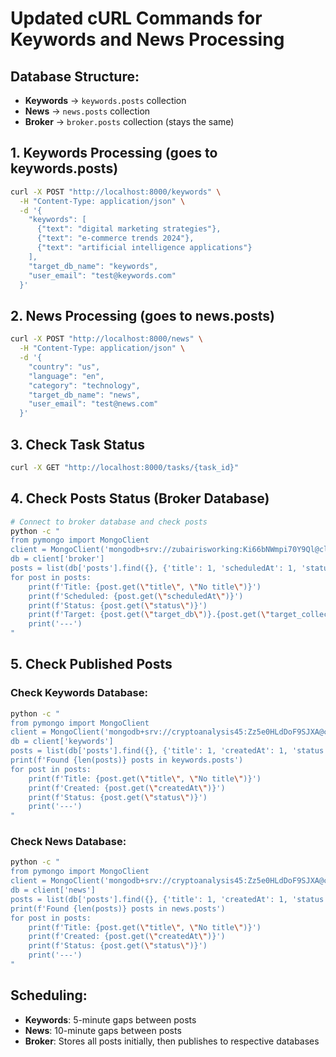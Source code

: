 # Updated cURL Commands for Keywords and News Processing

## Database Structure:
- **Keywords** → `keywords.posts` collection
- **News** → `news.posts` collection  
- **Broker** → `broker.posts` collection (stays the same)

## 1. Keywords Processing (goes to keywords.posts)

```bash
curl -X POST "http://localhost:8000/keywords" \
  -H "Content-Type: application/json" \
  -d '{
    "keywords": [
      {"text": "digital marketing strategies"},
      {"text": "e-commerce trends 2024"},
      {"text": "artificial intelligence applications"}
    ],
    "target_db_name": "keywords",
    "user_email": "test@keywords.com"
  }'
```

## 2. News Processing (goes to news.posts)

```bash
curl -X POST "http://localhost:8000/news" \
  -H "Content-Type: application/json" \
  -d '{
    "country": "us",
    "language": "en",
    "category": "technology",
    "target_db_name": "news",
    "user_email": "test@news.com"
  }'
```

## 3. Check Task Status

```bash
curl -X GET "http://localhost:8000/tasks/{task_id}"
```

## 4. Check Posts Status (Broker Database)

```bash
# Connect to broker database and check posts
python -c "
from pymongo import MongoClient
client = MongoClient('mongodb+srv://zubairisworking:Ki66bNWmpi70Y9Ql@cluster0.dtdmgdx.mongodb.net/broker')
db = client['broker']
posts = list(db['posts'].find({}, {'title': 1, 'scheduledAt': 1, 'status': 1, 'target_db': 1, 'target_collection': 1}))
for post in posts:
    print(f'Title: {post.get(\"title\", \"No title\")}')
    print(f'Scheduled: {post.get(\"scheduledAt\")}')
    print(f'Status: {post.get(\"status\")}')
    print(f'Target: {post.get(\"target_db\")}.{post.get(\"target_collection\")}')
    print('---')
"
```

## 5. Check Published Posts

### Check Keywords Database:
```bash
python -c "
from pymongo import MongoClient
client = MongoClient('mongodb+srv://cryptoanalysis45:Zz5e0HLdDoF9SJXA@cluster0.zqdhkxn.mongodb.net/keywords')
db = client['keywords']
posts = list(db['posts'].find({}, {'title': 1, 'createdAt': 1, 'status': 1}))
print(f'Found {len(posts)} posts in keywords.posts')
for post in posts:
    print(f'Title: {post.get(\"title\", \"No title\")}')
    print(f'Created: {post.get(\"createdAt\")}')
    print(f'Status: {post.get(\"status\")}')
    print('---')
"
```

### Check News Database:
```bash
python -c "
from pymongo import MongoClient
client = MongoClient('mongodb+srv://cryptoanalysis45:Zz5e0HLdDoF9SJXA@cluster0.zqdhkxn.mongodb.net/news')
db = client['news']
posts = list(db['posts'].find({}, {'title': 1, 'createdAt': 1, 'status': 1}))
print(f'Found {len(posts)} posts in news.posts')
for post in posts:
    print(f'Title: {post.get(\"title\", \"No title\")}')
    print(f'Created: {post.get(\"createdAt\")}')
    print(f'Status: {post.get(\"status\")}')
    print('---')
"
```

## Scheduling:
- **Keywords**: 5-minute gaps between posts
- **News**: 10-minute gaps between posts
- **Broker**: Stores all posts initially, then publishes to respective databases 